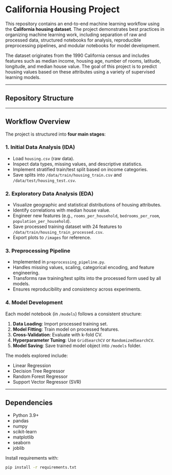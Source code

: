 # California Housing Project

This repository contains an end-to-end machine learning workflow using the **California housing dataset**. The project demonstrates best practices in organizing machine learning work, including separation of raw and processed data, structured notebooks for analysis, reproducible preprocessing pipelines, and modular notebooks for model development.

The dataset originates from the 1990 California census and includes features such as median income, housing age, number of rooms, latitude, longitude, and median house value. The goal of this project is to predict housing values based on these attributes using a variety of supervised learning models.

---

## Repository Structure


---

## Workflow Overview

The project is structured into **four main stages**:

### 1. Initial Data Analysis (IDA)
- Load `housing.csv` (raw data).  
- Inspect data types, missing values, and descriptive statistics.  
- Implement stratified train/test split based on income categories.  
- Save splits into `/data/train/housing_train.csv` and `/data/test/housing_test.csv`.  

### 2. Exploratory Data Analysis (EDA)
- Visualize geographic and statistical distributions of housing attributes.  
- Identify correlations with median house value.  
- Engineer new features (e.g., `rooms_per_household`, `bedrooms_per_room`, `population_per_household`).  
- Save processed training dataset with 24 features to `/data/train/housing_train_processed.csv`.  
- Export plots to `/images` for reference.  

### 3. Preprocessing Pipeline
- Implemented in `preprocessing_pipeline.py`.  
- Handles missing values, scaling, categorical encoding, and feature engineering.  
- Transforms raw training/test splits into the processed form used by all models.  
- Ensures reproducibility and consistency across experiments.  

### 4. Model Development
Each model notebook (in `/models`) follows a consistent structure:
1. **Data Loading**: Import processed training set.  
2. **Model Fitting**: Train model on processed features.  
3. **Cross-Validation**: Evaluate with k-fold CV.  
4. **Hyperparameter Tuning**: Use `GridSearchCV` or `RandomizedSearchCV`.  
5. **Model Saving**: Save trained model object into `/models` folder.  

The models explored include:
- Linear Regression  
- Decision Tree Regressor  
- Random Forest Regressor  
- Support Vector Regressor (SVR)  

---

## Dependencies

- Python 3.9+  
- pandas  
- numpy  
- scikit-learn  
- matplotlib  
- seaborn  
- joblib  

Install requirements with:  

```bash
pip install -r requirements.txt
